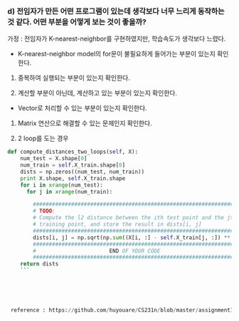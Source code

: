 ### d) 전임자가 만든 어떤 프로그램이 있는데 생각보다 너무 느리게 동작하는 것 같다. 어떤 부분을 어떻게 보는 것이 좋을까?

가정 : 전임자가 K-nearest-neighbor를 구현하였지만, 학습속도가 생각보다 느렸다.

- K-nearest-neighbor model의 for문이 불필요하게 들어가는 부분이 있는지 확인한다.

1. 중복하여 실행되는 부분이 있는지 확인한다.

2. 계산할 부분이 아닌데, 계산하고 있는 부분이 있는지 확인한다.

- Vector로 처리할 수 있는 부분이 있는지 확인한다.

1. Matrix 연산으로 해결할 수 있는 문제인지 확인한다.

1. 2 loop를 도는 경우

```python
def compute_distances_two_loops(self, X):
    num_test = X.shape[0]
    num_train = self.X_train.shape[0]
    dists = np.zeros((num_test, num_train))
    print X.shape, self.X_train.shape
    for i in xrange(num_test):
      for j in xrange(num_train):

        #####################################################################
        # TODO:                                                             #
        # Compute the l2 distance between the ith test point and the jth    #
        # training point, and store the result in dists[i, j]               #
        #####################################################################
        dists[i, j] = np.sqrt(np.sum((X[i, :] - self.X_train[j, :]) ** 2))
        #####################################################################
        #                       END OF YOUR CODE                            #
        #####################################################################
    return dists
    ```
    
    
    

    
 reference : https://github.com/huyouare/CS231n/blob/master/assignment1/cs231n/classifiers/k_nearest_neighbor.py
